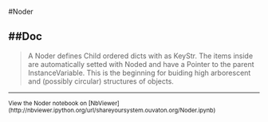 
<!--
FrozenIsBool False
-->

#Noder

##Doc
----


> 
> A Noder defines Child ordered dicts with <DoStr> as KeyStr. 
> The items inside are automatically setted with Noded<DoStr><TypeStr> and have 
> a Pointer to the parent InstanceVariable. This is the beginning for buiding high
> arborescent and (possibly circular) structures of objects.
> 
> 

----

<small>
View the Noder notebook on [NbViewer](http://nbviewer.ipython.org/url/shareyoursystem.ouvaton.org/Noder.ipynb)
</small>

